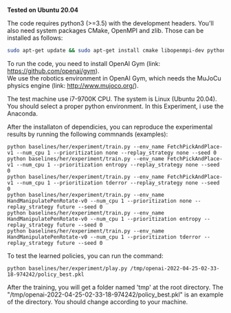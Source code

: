 **Tested on Ubuntu 20.04**



The code requires python3 (>=3.5) with the development headers. You'll also need system packages CMake, OpenMPI and zlib. Those can be installed as follows:

```bash
sudo apt-get update && sudo apt-get install cmake libopenmpi-dev python3-dev zlib1g-dev
```

To run the code, you need to install OpenAI Gym (link: https://github.com/openai/gym).  
We use the robotics environment in OpenAI Gym, which needs the MuJoCu physics engine (link: http://www.mujoco.org/). 



The test machine use i7-9700K CPU. The system is Linux (Ubuntu 20.04). You should select a proper python environment. In this Experiment, i use the Anaconda.



After the installaton of dependicies, you can reproduce the experimental results by running the following commnands (examples): 

```
python baselines/her/experiment/train.py --env_name FetchPickAndPlace-v1 --num_cpu 1 --prioritization none --replay_strategy none --seed 0
python baselines/her/experiment/train.py --env_name FetchPickAndPlace-v1 --num_cpu 1 --prioritization entropy --replay_strategy none --seed 0
python baselines/her/experiment/train.py --env_name FetchPickAndPlace-v1 --num_cpu 1 --prioritization tderror --replay_strategy none --seed 0
python baselines/her/experiment/train.py --env_name HandManipulatePenRotate-v0 --num_cpu 1 --prioritization none --replay_strategy future --seed 0
python baselines/her/experiment/train.py --env_name HandManipulatePenRotate-v0 --num_cpu 1 --prioritization entropy --replay_strategy future --seed 0
python baselines/her/experiment/train.py --env_name HandManipulatePenRotate-v0 --num_cpu 1 --prioritization tderror --replay_strategy future --seed 0
```

To test the learned policies, you can run the command:  

```
python baselines/her/experiment/play.py /tmp/openai-2022-04-25-02-33-18-974242/policy_best.pkl
```

After the training, you will get a folder named 'tmp' at the root directory. The "/tmp/openai-2022-04-25-02-33-18-974242/policy_best.pkl" is an example of the directory. You should change according to your machine.

## 